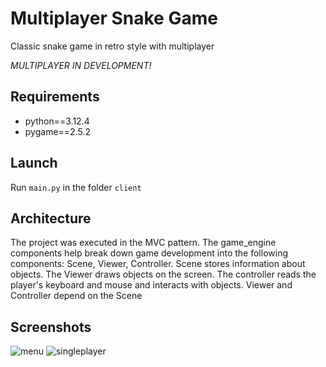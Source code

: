 # Multiplayer Snake Game
Classic snake game in retro style with multiplayer

*MULTIPLAYER IN DEVELOPMENT!*

## Requirements
- python==3.12.4
- pygame==2.5.2

## Launch
Run `main.py` in the folder `client`

## Architecture
The project was executed in the MVC pattern. The game_engine components help break down game development into the following components: Scene, Viewer, Controller. Scene stores information about objects. The Viewer draws objects on the screen. The controller reads the player's keyboard and mouse and interacts with objects. Viewer and Controller depend on the Scene

## Screenshots
![menu](https://github.com/user-attachments/assets/2a6e5ab3-5009-48e0-abe7-fc1e9662c86f)
![singleplayer](https://github.com/user-attachments/assets/5d7f5acc-86d5-48f5-8f1c-85d2fb16cae7)

